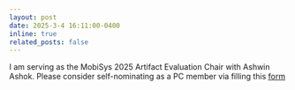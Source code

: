 ```yaml
---
layout: post
date: 2025-3-4 16:11:00-0400
inline: true
related_posts: false
---
```

I am serving as the MobiSys 2025 Artifact Evaluation Chair with Ashwin Ashok. 
Please consider self-nominating as a PC member via filling this [form](https://docs.google.com/forms/d/e/1FAIpQLSebejTj1IZFnu9zd-QTph78RyZK06mK0s0_LWAeoM36PXjdXg/viewform?usp=header)
